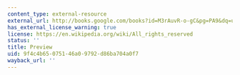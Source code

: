 ```yaml
---
content_type: external-resource
external_url: http://books.google.com/books?id=M3rAuvR-o-gC&pg=PA9&dq=urban+geography:+a+global#v=onepage&q=&f=false
has_external_license_warning: true
license: https://en.wikipedia.org/wiki/All_rights_reserved
status: ''
title: Preview
uid: 9f4c4b65-0751-46a0-9792-d86ba704a0f7
wayback_url: ''
---
```

